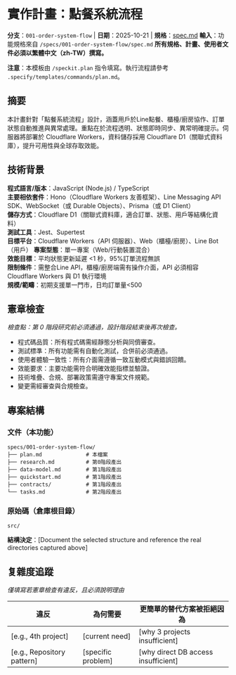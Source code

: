 # 實作計畫：點餐系統流程

**分支**：`001-order-system-flow` | **日期**：2025-10-21 | **規格**：[spec.md](./spec.md)
**輸入**：功能規格來自 `/specs/001-order-system-flow/spec.md`
**所有規格、計畫、使用者文件必須以繁體中文（zh-TW）撰寫。**

**注意**：本模板由 `/speckit.plan` 指令填寫。執行流程請參考 `.specify/templates/commands/plan.md`。

## 摘要

本計畫針對「點餐系統流程」設計，涵蓋用戶於Line點餐、櫃檯/廚房協作、訂單狀態自動推進與異常處理。重點在於流程透明、狀態即時同步、異常明確提示。伺服器將部署於 Cloudflare Workers，資料儲存採用 Cloudflare D1（關聯式資料庫），提升可用性與全球存取效能。

## 技術背景

**程式語言/版本**：JavaScript (Node.js) / TypeScript  
**主要相依套件**：Hono（Cloudflare Workers 友善框架）、Line Messaging API SDK、WebSocket（或 Durable Objects）、Prisma（或 D1 Client）  
**儲存方式**：Cloudflare D1（關聯式資料庫，適合訂單、狀態、用戶等結構化資料）  
**測試工具**：Jest、Supertest  
**目標平台**：Cloudflare Workers（API 伺服器）、Web（櫃檯/廚房）、Line Bot（用戶）
**專案型態**：單一專案（Web/行動裝置混合）  
**效能目標**：平均狀態更新延遲 <1 秒，95%訂單流程無誤  
**限制條件**：需整合Line API，櫃檯/廚房端需有操作介面，API 必須相容 Cloudflare Workers 與 D1 執行環境  
**規模/範疇**：初期支援單一門市，日均訂單量<500

## 憲章檢查

*檢查點：第 0 階段研究前必須通過，設計階段結束後再次檢查。*

- 程式碼品質：所有程式碼需經靜態分析與同儕審查。
- 測試標準：所有功能需有自動化測試，合併前必須通過。
- 使用者體驗一致性：所有介面需遵循一致互動模式與錯誤回饋。
- 效能要求：主要功能需符合明確效能指標並驗證。
- 技術堆疊、合規、部署政策需遵守專案文件規範。
- 變更需經審查與合規檢查。

## 專案結構

### 文件（本功能）

```
specs/001-order-system-flow/
├── plan.md              # 本檔案
├── research.md          # 第0階段產出
├── data-model.md        # 第1階段產出
├── quickstart.md        # 第1階段產出
├── contracts/           # 第1階段產出
└── tasks.md             # 第2階段產出
```

### 原始碼（倉庫根目錄）

```
src/
```

**結構決定**：[Document the selected structure and reference the real
directories captured above]

## 复雜度追蹤

*僅填寫若憲章檢查有違反，且必須說明理由*

| 違反 | 為何需要 | 更簡單的替代方案被拒絕因為 |
|-----------|------------|-------------------------------------|
| [e.g., 4th project] | [current need] | [why 3 projects insufficient] |
| [e.g., Repository pattern] | [specific problem] | [why direct DB access insufficient] |

